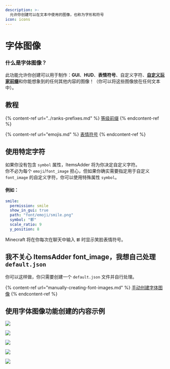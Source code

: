 ```yaml
---
description: >-
  允许你创建可以在文本中使用的图像，也称为字形和符号
icon: icons
---
```


# 字体图像

### 什么是字体图像？

此功能允许你创建可以用于制作：**GUI**、**HUD**、**表情符号**、自定义字符、[**自定义玩家前缀**](../ranks-prefixes.md)和你能想象到的任何其他内容的图像！（你可以将这些图像放在任何文本中）。

## 教程

{% content-ref url="../ranks-prefixes.md" %}
[等级前缀](../ranks-prefixes.md)
{% endcontent-ref %}

{% content-ref url="emojis.md" %}
[表情符号](emojis.md)
{% endcontent-ref %}

## 使用特定字符

如果你没有包含 `symbol` 属性，ItemsAdder 将为你决定自定义字符。\
你不必为每个 `emoji`/`font_image` 担心，但如果你确实需要指定用于自定义 `font_image` 的自定义字符，你可以使用特殊属性 `symbol`。

#### 例如：

```yaml
smile:
  permission: smile
  show_in_gui: true
  path: "font/emoji/smile.png"
  symbol: "鄿"
  scale_ratio: 9
  y_position: 8
```

Minecraft 将在你每次在聊天中输入 `鄿` 时显示笑脸表情符号。

## 我不关心 ItemsAdder font\_image，我想自己处理 `default.json`

你可以这样做，你只需要创建一个 `default.json` 文件并自行处理。

{% content-ref url="manually-creating-font-images.md" %}
[手动创建字体图像](manually-creating-font-images.md)
{% endcontent-ref %}

## 使用字体图像功能创建的内容示例

![](../../../.gitbook/assets/image\_\(106\).png)

![](<../../../.gitbook/assets/image (27) (1) (1) (1) (1) (1) (1) (1) (1) (1) (1) (1) (1) (1) (1) (1) (1) (1) (6).png>)

![](../../../.gitbook/assets/image\_\(107\).png)

![](../../../.gitbook/assets/image\_\(108\).png)

![](../../../.gitbook/assets/image\_\(109\).png)
